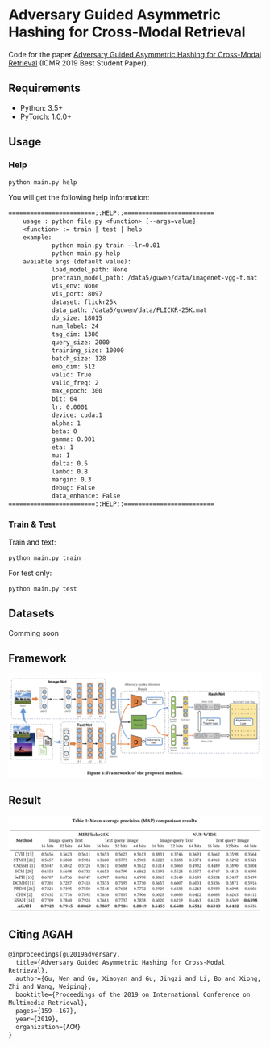# Adversary Guided Asymmetric Hashing for Cross-Modal Retrieval

Code for the paper [Adversary Guided Asymmetric Hashing for Cross-Modal Retrieval](https://dl.acm.org/citation.cfm?doid=3323873.3325045) (ICMR 2019 Best Student Paper).

## Requirements

* Python: 3.5+
* PyTorch: 1.0.0+

## Usage

### Help

```shell
python main.py help
```
You will get the following help information:
```
========================::HELP::=========================
    usage : python file.py <function> [--args=value]
    <function> := train | test | help
    example:
            python main.py train --lr=0.01
            python main.py help
    avaiable args (default value):
            load_model_path: None
            pretrain_model_path: /data5/guwen/data/imagenet-vgg-f.mat
            vis_env: None
            vis_port: 8097
            dataset: flickr25k
            data_path: /data5/guwen/data/FLICKR-25K.mat
            db_size: 18015
            num_label: 24
            tag_dim: 1386
            query_size: 2000
            training_size: 10000
            batch_size: 128
            emb_dim: 512
            valid: True
            valid_freq: 2
            max_epoch: 300
            bit: 64
            lr: 0.0001
            device: cuda:1
            alpha: 1
            beta: 0
            gamma: 0.001
            eta: 1
            mu: 1
            delta: 0.5
            lambd: 0.8
            margin: 0.3
            debug: False
            data_enhance: False
========================::HELP::=========================
```

### Train & Test

Train and text:
```shell
python main.py train
```

For test only:
```shell
python main.py test
```

## Datasets

Comming soon

## Framework

![](img/framework.png)

## Result

![](img/result.png)

## Citing AGAH

```
@inproceedings{gu2019adversary,
  title={Adversary Guided Asymmetric Hashing for Cross-Modal Retrieval},
  author={Gu, Wen and Gu, Xiaoyan and Gu, Jingzi and Li, Bo and Xiong, Zhi and Wang, Weiping},
  booktitle={Proceedings of the 2019 on International Conference on Multimedia Retrieval},
  pages={159--167},
  year={2019},
  organization={ACM}
}
```